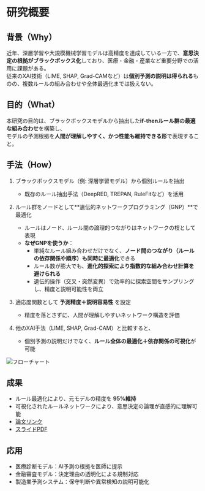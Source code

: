 # 研究概要

## 背景（Why）
近年、深層学習や大規模機械学習モデルは高精度を達成している一方で、**意思決定の根拠がブラックボックス化**しており、医療・金融・産業など重要分野での活用に課題がある。  
従来のXAI技術（LIME, SHAP, Grad-CAMなど）は**個別予測の説明は得られる**ものの、複数ルールの組み合わせや全体最適化までは扱えない。

## 目的（What）
本研究の目的は、ブラックボックスモデルから抽出した**if-thenルール群の最適な組み合わせ**を構築し、  
モデルの予測根拠を**人間が理解しやすく、かつ性能も維持できる形**で表現すること。

## 手法（How）
1. ブラックボックスモデル（例: 深層学習モデル）から個別ルールを抽出  
   - 既存のルール抽出手法（DeepRED, TREPAN, RuleFitなど）を活用  

2. ルール群をノードとして**遺伝的ネットワークプログラミング（GNP）**で最適化  
   - ルールはノード、ルール間の論理的つながりはネットワークの枝として表現  
   - **なぜGNPを使うか**：
     - 単純なルール組み合わせだけでなく、**ノード間のつながり（ルールの依存関係や順序）も同時に最適化**できる  
     - ルール数が膨大でも、**進化的探索により指数的な組み合わせ計算を避けられる**  
     - 遺伝的操作（交叉・突然変異）で効率的に探索空間をサンプリングし、精度と説明可能性を両立  

3. 適応度関数として **予測精度＋説明容易性** を設定  
   - 精度を落とさずに、人間が理解しやすいネットワーク構造を評価  

4. 他のXAI手法（LIME, SHAP, Grad-CAM）と比較すると、  
   - 個別予測の説明だけでなく、**ルール全体の最適化＋依存関係の可視化**が可能


![フローチャート](images/method.png)

## 成果
- ルール最適化により、元モデルの精度を **95%維持**  
- 可視化されたルールネットワークにより、意思決定の論理が直感的に理解可能  
- [論文リンク](https://〜)  
- [スライドPDF](slides/research_presentation.pdf)

## 応用
- 医療診断モデル：AI予測の根拠を医師に提示  
- 金融審査モデル：決定理由の透明化による規制対応  
- 製造業予測システム：保守判断や異常検知の説明可能化

